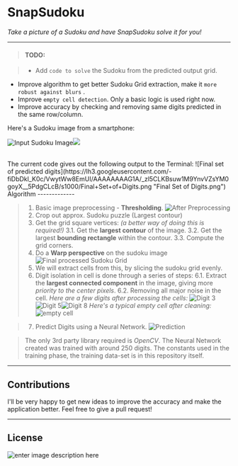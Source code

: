 SnapSudoku
===================

*Take a picture of a Sudoku and have SnapSudoku solve it for you!*


----------
> #### <i class="icon-pencil"></i> TODO:

>  - Add `code to solve` the Sudoku from the predicted output grid.
 - Improve algorithm to get better Sudoku Grid extraction, make it `more robust against blurs` .
 - Improve `empty cell detection`. Only a basic logic is used right now. 
 - Improve accuracy by checking and removing same digits predicted in the same row/column. 

Here's a Sudoku image from a smartphone:

![Input Sudoku Image](https://lh3.googleusercontent.com/-rGpsVTsqkYU/VwysnNV6U4I/AAAAAAAAG00/1XVCxhPkVzMTugwy53PUTVu76JtywthyQCLcB/s1000/test1.jpg "test1.jpg")![](blob:https%3A//drive.google.com/7556d1d6-752d-4e86-b913-8373d50ebe41) 

</br>
The current code gives out the following output to the Terminal:
![Final set of predicted digits](https://lh3.googleusercontent.com/-fiDbDkl_K0c/VwytWw8EmUI/AAAAAAAAG1A/_zl5CLKBsuw1M9YnvVZsYM0goyX__5PdgCLcB/s1000/Final+Set+of+Digits.png "Final Set of Digits.png")
Algorithm
-------------

 > 1. Basic image preprocessing - **Thresholding**.
 > ![After Preprocessing](https://lh3.googleusercontent.com/-hTPN4mSDNiY/Vwy8UgTcxNI/AAAAAAAAG1c/e67gE9TSAKQrcd-ADHmAgOtuMDQPhyCrgCLcB/s500/After+Preprocessing.png "After Preprocessing.png")
 > 2. Crop out approx. Sudoku puzzle (Largest contour)
 > 3. Get the grid square vertices: *(a better way of doing this is required!)*
   3.1. Get the **largest contour** of the image.
   3.2. Get the largest **bounding rectangle** within the contour.
   3.3. Compute the grid corners. 
> 4. Do a **Warp perspective** on the sudoku image
> ![Final processed Sudoku Grid](https://lh3.googleusercontent.com/--Fg-hdourGA/Vwy85uIDTVI/AAAAAAAAG1o/Qxk9ZTHf1JQmyzmkNrLPJmO0EQ3ea5DoQCLcB/s500/Final+Sudoku+Grid.png "Final Sudoku Grid.png")
> 5. We will extract cells from this, by slicing the sudoku grid evenly.
> 6. Digit isolation in cell is done through a series of steps:
    6.1. Extract the **largest connected component** in the image, giving more *priority to the center pixels*.
    6.2. Removing all major noise in the cell. 
    *Here are a few digits after processing the cells:*
     ![Digit 3](https://lh3.googleusercontent.com/-FUS-oLg9IFg/VwzG4TkmbkI/AAAAAAAAG2Y/Itp5IgR-RQEolR83GAjf0pTZxd-1jgWGQCLcB/s100/three.png "three.png")![Digit 5](https://lh3.googleusercontent.com/-3M9WyxA40lw/VwzG-pJTKHI/AAAAAAAAG2g/Dnh0sk7MQ18rHvpUQM-bT3RvjR1T1HTyACLcB/s100/five.png "five.png")![Digit 8](https://lh3.googleusercontent.com/-oPRnuu7XXxc/VwzHKJjnpyI/AAAAAAAAG2o/11FlxwHkkygGEHgoY4NQLZroq-fH6b5MACLcB/s100/eight.png "eight.png")
     *Here's a typical empty cell after cleaning:*
     ![empty cell](https://lh3.googleusercontent.com/-p2bhyuRWptI/VwzHVYrtABI/AAAAAAAAG2w/C_vKYzb75sQ8gcPdf0aaHCjB6dM02du8wCLcB/s100/emptycell.png "emptycell.png")
    
> 7.  Predict Digits using a Neural Network. 
![Prediction](https://lh3.googleusercontent.com/-oMYqzsvb5WM/VwzHoe7OB4I/AAAAAAAAG28/kWf8acj3NtkDrrMJP_rlIzFELxlO1JBKACLcB/s400/Digits.png "Digits.png")

> The only 3rd party library required is  *OpenCV*. The Neural Network created was trained with around 250 digits. The constants used in the training phase, the training data-set is in this repository itself. 


----------
Contributions
------------------
I'll be very happy to get new ideas to improve the accuracy and make the application better. Feel free to give a pull request! 

---------
License
---------
![enter image description here](https://cloud.githubusercontent.com/assets/7397433/9025904/67008062-3936-11e5-8803-e5b164a0dfc0.png)



